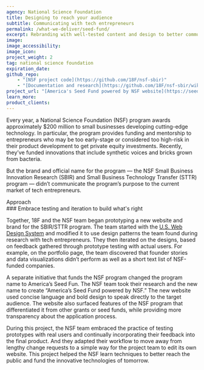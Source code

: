 ```yaml
---
agency: National Science Foundation
title: Designing to reach your audience
subtitle: Communicating with tech entrepreneurs
permalink: /what-we-deliver/seed-fund/
excerpt: Rebranding with well-tested content and design to better communicate with tech entrepreneurs.
image:
image_accessibility:
image_icon:
project_weight: 2
tag: national science foundation
expiration_date:
github_repo:
    - "[NSF project code](https://github.com/18F/nsf-sbir)"
    - "[Documentation and research](https://github.com/18F/nsf-sbir/wiki)"
project_url: "[America's Seed Fund powered by NSF website](https://seedfund.nsf.gov/)"
learn_more:
product_clients:
---
```


Every year, a National Science Foundation (NSF) program awards
approximately $200 million to small businesses developing cutting-edge
technology. In particular, the program provides funding and mentorship
to entrepreneurs who may be too early-stage or considered too high-risk
in their product development to get private equity investments.
Recently, they’ve funded innovations that include synthetic voices and
bricks grown from bacteria.

But the brand and official name for the program — the NSF Small
Business Innovation Research (SBIR) and Small Business Technology
Transfer (STTR) program — didn’t communicate the program’s purpose to
the current market of tech entrepreneurs.

<div class="small-caps">Approach</div>
### Embrace testing and iteration to build what's right

Together, 18F and the NSF team began prototyping a new website and brand
for the SBIR/STTR program. The team started with the [U.S. Web Design
System](https://designsystem.digital.gov/) and modified it to use design
patterns the team found during research with tech entrepreneurs. They
then iterated on the designs, based on feedback gathered through
prototype testing with actual users. For example, on the portfolio page,
the team discovered that founder stories and data visualizations didn’t
perform as well as a short text list of NSF-funded companies.

A separate initiative that funds the NSF program changed the program
name to America’s Seed Fun. The NSF team took their research and the new
name to create “America’s Seed Fund powered by NSF.” The new website
used concise language and bold design to speak directly to the target
audience. The website also surfaced features of the NSF program that
differentiated it from other grants or seed funds, while providing more
transparency about the application process.

During this project, the NSF team embraced the practice of testing
prototypes with real users and continually incorporating their feedback
into the final product. And they adapted their workflow to move away
from lengthy change requests to a simple way for the project team to
edit its own website. This project helped the NSF learn techniques to
better reach the public and fund the innovative technologies of
tomorrow.
